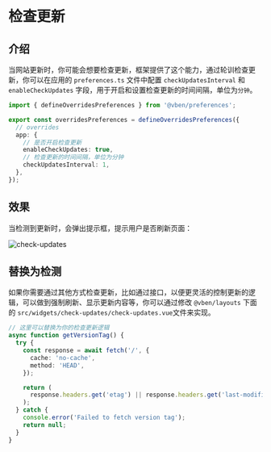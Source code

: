 # 检查更新

## 介绍

当网站更新时，你可能会想要检查更新，框架提供了这个能力，通过轮训检查更新，你可以在应用的 `preferences.ts` 文件中配置 `checkUpdatesInterval` 和 `enableCheckUpdates` 字段，用于开启和设置检查更新的时间间隔，单位为`分钟`。

```ts
import { defineOverridesPreferences } from '@vben/preferences';

export const overridesPreferences = defineOverridesPreferences({
  // overrides
  app: {
    // 是否开启检查更新
    enableCheckUpdates: true,
    // 检查更新的时间间隔，单位为分钟
    checkUpdatesInterval: 1,
  },
});
```

## 效果

当检测到更新时，会弹出提示框，提示用户是否刷新页面：

![check-updates](/guide/update-notice.png)

## 替换为检测

如果你需要通过其他方式检查更新，比如通过接口，以便更灵活的控制更新的逻辑，可以做到强制刷新、显示更新内容等，你可以通过修改 `@vben/layouts` 下面的 `src/widgets/check-updates/check-updates.vue`文件来实现。

```ts
// 这里可以替换为你的检查更新逻辑
async function getVersionTag() {
  try {
    const response = await fetch('/', {
      cache: 'no-cache',
      method: 'HEAD',
    });

    return (
      response.headers.get('etag') || response.headers.get('last-modified')
    );
  } catch {
    console.error('Failed to fetch version tag');
    return null;
  }
}
```
